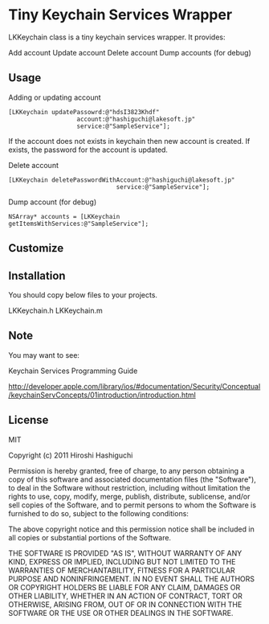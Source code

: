 Tiny Keychain Services Wrapper
==============================

LKKeychain class is a tiny keychain services wrapper. It provides:

 Add account
 Update account
 Delete account
 Dump accounts (for debug)


Usage
-----
Adding or updating account

	[LKKeychain updatePassowrd:@"hdsI3823Khdf"
		               account:@"hashiguchi@lakesoft.jp"
					   service:@"SampleService"];
If the account does not exists in keychain then new account is created. If exists, the password for the account is updated.

Delete account

	[LKKeychain deletePasswordWithAccount:@"hashiguchi@lakesoft.jp"
								  service:@"SampleService"];

Dump account (for debug)

	NSArray* accounts = [LKKeychain getItemsWithServices:@"SampleService"];


Customize
---------



Installation
-----------

You should copy below files to your projects.

 LKKeychain.h
 LKKeychain.m


Note
----
You may want to see:

Keychain Services Programming Guide

http://developer.apple.com/library/ios/#documentation/Security/Conceptual/keychainServConcepts/01introduction/introduction.html


License
-------
MIT

Copyright (c) 2011 Hiroshi Hashiguchi

Permission is hereby granted, free of charge, to any person obtaining a copy
of this software and associated documentation files (the "Software"), to deal
in the Software without restriction, including without limitation the rights
to use, copy, modify, merge, publish, distribute, sublicense, and/or sell
copies of the Software, and to permit persons to whom the Software is
furnished to do so, subject to the following conditions:

The above copyright notice and this permission notice shall be included in
all copies or substantial portions of the Software.

THE SOFTWARE IS PROVIDED "AS IS", WITHOUT WARRANTY OF ANY KIND, EXPRESS OR
IMPLIED, INCLUDING BUT NOT LIMITED TO THE WARRANTIES OF MERCHANTABILITY,
FITNESS FOR A PARTICULAR PURPOSE AND NONINFRINGEMENT. IN NO EVENT SHALL THE
AUTHORS OR COPYRIGHT HOLDERS BE LIABLE FOR ANY CLAIM, DAMAGES OR OTHER
LIABILITY, WHETHER IN AN ACTION OF CONTRACT, TORT OR OTHERWISE, ARISING FROM,
OUT OF OR IN CONNECTION WITH THE SOFTWARE OR THE USE OR OTHER DEALINGS IN
THE SOFTWARE.

